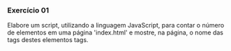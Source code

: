 ### Exercício 01
Elabore um script, utilizando a linguagem JavaScript, para contar o número de elementos em uma página 'index.html' e mostre, na página, o nome das tags destes elementos tags.